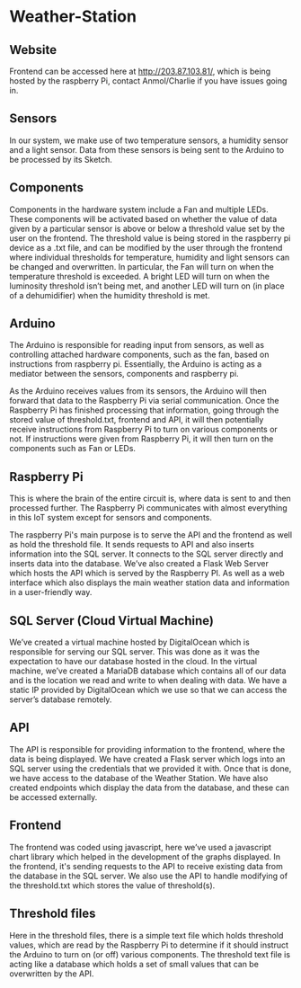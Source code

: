 # Weather-Station

## Website
Frontend can be accessed here at http://203.87.103.81/, which is being hosted by the raspberry Pi, contact Anmol/Charlie if you have issues going in.

## Sensors
In our system, we make use of two temperature sensors, a humidity sensor and a light sensor. Data from these sensors is being sent to the Arduino to be processed by its Sketch.

## Components
Components in the hardware system include a Fan and multiple LEDs. These components will be activated based on whether the value of data given by a particular sensor is above or below a threshold value set by the user on the frontend. The threshold value is being stored in the raspberry pi device as a .txt file, and can be modified by the user through the frontend where individual thresholds for temperature, humidity and light sensors can be changed and overwritten.
In particular, the Fan will turn on when the temperature threshold is exceeded. A bright LED will turn on when the luminosity threshold isn’t being met, and another LED will turn on (in place of a dehumidifier) when the humidity threshold is met.

## Arduino
The Arduino is responsible for reading input from sensors, as well as controlling attached hardware components, such as the fan, based on instructions from raspberry pi. Essentially, the Arduino is acting as a mediator between the sensors, components and raspberry pi. 

As the Arduino receives values from its sensors, the Arduino will then forward that data to the Raspberry Pi via serial communication. Once the Raspberry Pi has finished processing that information, going through the stored value of threshold.txt, frontend and API, it will then potentially receive instructions from Raspberry Pi to turn on various components or not. If instructions were given from Raspberry Pi, it will then turn on the components such as Fan or LEDs.

## Raspberry Pi
This is where the brain of the entire circuit is, where data is sent to and then processed further. The Raspberry Pi communicates with almost everything in this IoT system except for sensors and components.

The raspberry Pi's main purpose is to serve the API and the frontend as well as hold the threshold file. It sends requests to API and also inserts information into the SQL server. It connects to the SQL server directly and inserts data into the database. We’ve also created a Flask Web Server which hosts the API which is served by the Raspberry PI. As well as a web interface which also displays the main weather station data and information in a user-friendly way.

## SQL Server (Cloud Virtual Machine)
We’ve created a virtual machine hosted by DigitalOcean which is responsible for serving our SQL server. This was done as it was the expectation to have our database hosted in the cloud. In the virtual machine, we’ve created a MariaDB database which contains all of our data and is the location we read and write to when dealing with data. We have a static IP provided by DigitalOcean which we use so that we can access the server’s database remotely.

## API
The API is responsible for providing information to the frontend, where the data is being displayed. We have created a Flask server which logs into an SQL server using the credentials that we provided it with. Once that is done, we have access to the database of the Weather Station. We have also created endpoints which display the data from the database, and these can be accessed externally.

## Frontend
The frontend was coded using javascript, here we’ve used a javascript chart library which helped in the development of the graphs displayed. In the frontend, it's sending requests to the API to receive existing data from the database in the SQL server. We also use the API to handle modifying of the threshold.txt which stores the value of threshold(s).

## Threshold files
Here in the threshold files, there is a simple text file which holds threshold values, which are read by the Raspberry Pi to determine if it should instruct the Arduino to turn on (or off) various components. The threshold text file is acting like a database which holds a set of small values that can be overwritten by the API.

